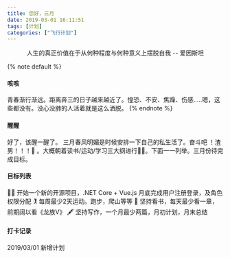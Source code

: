```yaml
---
title: 您好，三月
date: 2019-03-01 16:11:51
tags: [计划]
categories: ["飞行计划"]
---
```



<center>人生的真正价值在于从何种程度与何种意义上摆脱自我 -- 爱因斯坦</center>

<!--More-->

{% note default %}
####  咳咳
青春渐行渐远。距离奔三的日子越来越近了。惶恐、不安、焦躁、伤感.....嗯，这些都没有。没心没肺的人活着就是这么洒脱。
{% endnote %}

#### 醒醒
好了，该醒一醒了。
三月春风明媚是时候安排一下自己的私生活了。奋斗吧 ！渣男！！！🤣 。大概朝着读书/运动/学习三大纲进行👨‍🏫。下面一一列举。三月份待完成目标。

####  目标列表
 👩‍💻 开始一个新的开源项目，.NET Core + Vue.js 月底完成用户注册登录，及角色权限分配
 🏌️‍ 每周最少2天运动。跑步，爬山等等
 📃 坚持看书，每天最少看一章，前期阔以看《龙族V》
 🖋 坚持写作，一个月最少两篇，月初计划，月末总结

#### 打卡记录

 2019/03/01 新增计划








